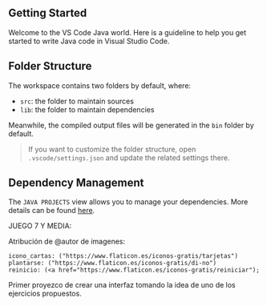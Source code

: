## Getting Started

Welcome to the VS Code Java world. Here is a guideline to help you get started to write Java code in Visual Studio Code.

## Folder Structure

The workspace contains two folders by default, where:

- `src`: the folder to maintain sources
- `lib`: the folder to maintain dependencies

Meanwhile, the compiled output files will be generated in the `bin` folder by default.

> If you want to customize the folder structure, open `.vscode/settings.json` and update the related settings there.

## Dependency Management

The `JAVA PROJECTS` view allows you to manage your dependencies. More details can be found [here](https://"""").





JUEGO 7 Y MEDIA: 

Atribución de @autor de imagenes:

    icono_cartas: ("https://www.flaticon.es/iconos-gratis/tarjetas")
    plantarse: ("https://www.flaticon.es/iconos-gratis/di-no")
    reinicio: (<a href="https://www.flaticon.es/iconos-gratis/reiniciar");



Primer proyezco de crear una interfaz tomando la idea de uno de los ejercicios propuestos. 